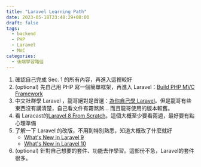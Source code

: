 ```yaml
---
title: "Laravel Learning Path"
date: 2023-05-18T23:48:29+08:00
draft: false
tags:
  - backend
  - PHP
  - Laravel
  - MVC
categories:
  - 後端學習路徑
---
```


1. 確認自己完成 Sec. 1 的所有內容，再進入這裡較好
2. (optional) 先自己用 PHP 寫一個簡單框架，再進入 Laravel：[Build PHP MVC Framework](https://youtube.com/playlist?list=PLLQuc_7jk__Uk_QnJMPndbdKECcTEwTA1)
3. 中文社群學 Laravel ，龍哥絕對是首選：[為你自己學 Laravel](https://youtube.com/playlist?list=PLBd8JGCAcUAFtnWuuqd0tzMwYsVAN4es_)。但是龍哥有些東西沒有講清楚，自己看文件有霧煞煞... 而且龍哥使用的版本較舊。
4. 看 Laracast的[Laravel 8 From Scratch](https://laracasts.com/series/laravel-8-from-scratch)。這個大概至少要看兩週，最好要有點心理準備
5. 了解一下 Laravel 的改版，不用到特別熟悉，知道大概改了什麼就好
    - [What's New in Laravel 9](https://laracasts.com/series/whats-new-in-laravel-9)
    - [What's New in Laravel 10](https://laracasts.com/series/whats-new-in-laravel-10)
6. (optional) 針對自己想要的套件、功能去作學習。這部份不急，Laravel的套件很多。


